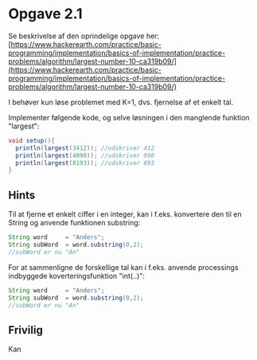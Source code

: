 # Opgave 2.1

Se beskrivelse af den oprindelige opgave her:
[https://www.hackerearth.com/practice/basic-programming/implementation/basics-of-implementation/practice-problems/algorithm/largest-number-10-ca319b09/](https://www.hackerearth.com/practice/basic-programming/implementation/basics-of-implementation/practice-problems/algorithm/largest-number-10-ca319b09/)

I behøver kun løse problemet med K=1, dvs. fjernelse af et enkelt tal.

Implementer følgende kode, og selve løsningen i den manglende funktion "largest":

```java
void setup(){
  println(largest(3412)); //udskriver 412
  println(largest(4990)); //udskriver 990
  println(largest(8193)); //udskriver 893
}
```

## Hints

Til at fjerne et enkelt ciffer i en integer, kan i f.eks. konvertere den til en String og anvende funktionen substring:

```java
String word     = "Anders";
String subWord  = word.substring(0,2); 
//subWord er nu "An"
```

For at sammenligne de forskellige tal kan i f.eks. anvende processings indbyggede koverteringsfunktion "int(..)":

```java
String word     = "Anders";
String subWord  = word.substring(0,2); 
//subWord er nu "An"
```


## Frivilig
Kan